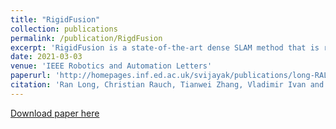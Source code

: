 ```yaml
---
title: "RigidFusion"
collection: publications
permalink: /publication/RigdFusion
excerpt: 'RigidFusion is a state-of-the-art dense SLAM method that is robust to large dynamic occlusion (over 65%) in the scene, without requiring prior shape or appearance of the dynamic objects. It also contributes a pipeline to simultaneously segment, track and reconstruct the static background and one dynamic rigid body from RGB-D sequences. Importantly, we open source the dataset with the camera and object ground truth trajectories to further inspire other researchers’ work in the area of SLAM in dynamic environments.'
date: 2021-03-03
venue: 'IEEE Robotics and Automation Letters'
paperurl: 'http://homepages.inf.ed.ac.uk/svijayak/publications/long-RAL2021.pdf'
citation: 'Ran Long, Christian Rauch, Tianwei Zhang, Vladimir Ivan and Sethu Vijayakumar, RigidFusion: Robot Localisation and Mapping in Environments with Large Dynamic Rigid Objects, IEEE Robotics and Automation Letters (2021).'
---
```

<!-- RigidFusion is a state-of-the-art dense SLAM method that is robust to large dynamic occlusion (over 65%) in the scene, without requiring prior shape or appearance of the dynamic objects. It also contributes a pipeline to simultaneously segment, track and reconstruct the static background and one dynamic rigid body from RGB-D sequences. Importantly, we open source the dataset with the camera and object ground truth trajectories to further inspire other researchers’ work in the area of SLAM in dynamic environments. -->

[Download paper here](http://homepages.inf.ed.ac.uk/svijayak/publications/long-RAL2021.pdf)
<!-- 
Recommended citation: Ran Long, Christian Rauch, Tianwei Zhang, Vladimir Ivan and Sethu Vijayakumar, RigidFusion: Robot Localisation and Mapping in Environments with Large Dynamic Rigid Objects, IEEE Robotics and Automation Letters (2021). -->